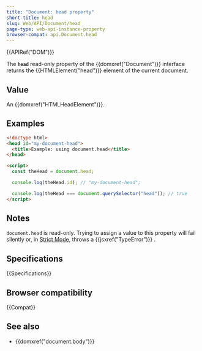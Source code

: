 ```yaml
---
title: "Document: head property"
short-title: head
slug: Web/API/Document/head
page-type: web-api-instance-property
browser-compat: api.Document.head
---
```


{{APIRef("DOM")}}

The **`head`** read-only property of
the {{domxref("Document")}} interface returns the {{HTMLElement("head")}} element of
the current document.

## Value

An {{domxref("HTMLHeadElement")}}.

## Examples

```html
<!doctype html>
<head id="my-document-head">
  <title>Example: using document.head</title>
</head>

<script>
  const theHead = document.head;

  console.log(theHead.id); // "my-document-head";

  console.log(theHead === document.querySelector("head")); // true
</script>
```

## Notes

`document.head` is read-only. Trying to assign a value to this property will
fail silently or, in [Strict Mode](/en-US/docs/Web/JavaScript/Reference/Strict_mode), throws a {{jsxref("TypeError")}} .

## Specifications

{{Specifications}}

## Browser compatibility

{{Compat}}

## See also

- {{domxref("document.body")}}
